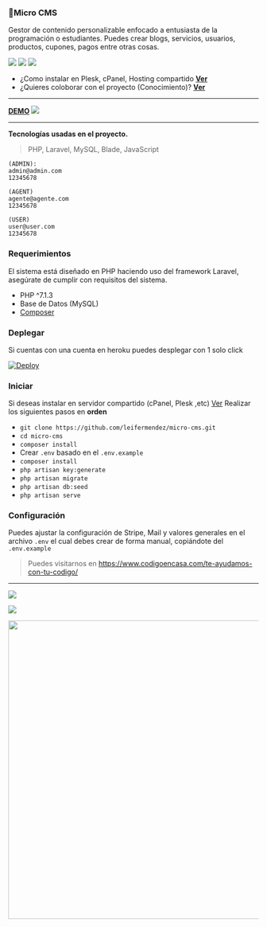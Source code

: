 ### 🎈Micro CMS
Gestor de contenido personalizable enfocado a entusiasta de la programación o estudiantes. Puedes crear blogs, servicios, usuarios, productos, cupones, pagos entre otras cosas.

![](https://badgen.net/badge/PHP/>=7.1/green) ![](https://badgen.net/badge/MySQL/>=5.5/green)  ![](https://badgen.net/gitlab/license/gitlab-org/omnibus-gitlab)

- ¿Como instalar en Plesk, cPanel, Hosting compartido  __[Ver](https://github.com/leifermendez/micro-cms/wiki/Instalaci%C3%B3n-en-cPanel,-Plesk-(Hosting-compartido))__
- ¿Quieres coloborar con el proyecto (Conocimiento)? __[Ver](https://github.com/leifermendez/micro-cms/projects/1)__

---

**[DEMO](https://micro-cms-codigoencasa.herokuapp.com/)**
![](https://i.imgur.com/HU2QlVL.png)

----

**Tecnologías usadas en el proyecto.**
> PHP, Laravel, MySQL, Blade, JavaScript


```text
(ADMIN):
admin@admin.com
12345678

(AGENT)
agente@agente.com
12345678

(USER)
user@user.com
12345678
```

### Requerimientos
El sistema está diseñado en PHP haciendo uso del framework Laravel, asegúrate de cumplir con requisitos del sistema.

- PHP ^7.1.3
- Base de Datos (MySQL)
- [Composer](https://getcomposer.org/doc/00-intro.md)

### Deplegar
Si cuentas con una cuenta en heroku puedes desplegar con 1 solo click

[![Deploy](https://www.herokucdn.com/deploy/button.svg)](https://heroku.com/deploy?template=https://github.com/leifermendez/micro-cms/tree/main) 

### Iniciar
Si deseas instalar en servidor compartido (cPanel, Plesk ,etc) 
[Ver](https://github.com/leifermendez/micro-cms/wiki/Instalaci%C3%B3n-en-cPanel,-Plesk-(Hosting-compartido))
Realizar los siguientes pasos en __orden__

- `git clone https://github.com/leifermendez/micro-cms.git`
-  `cd micro-cms`
- `composer install`
- Crear `.env` basado en el `.env.example`
- `composer install`
- `php artisan key:generate`
- `php artisan migrate`
- `php artisan db:seed`
- `php artisan serve`
### Configuración
Puedes ajustar la configuración de Stripe, Mail y valores generales en el archivo `.env` el cual debes crear de forma manual, copiándote del `.env.example`

> Puedes visitarnos en https://www.codigoencasa.com/te-ayudamos-con-tu-codigo/

----
![](https://i.imgur.com/MAEzo0O.png)

![](https://i.imgur.com/PYz6TIq.png)

<p align="center">
  <img width="600" src="https://user-images.githubusercontent.com/15802366/100853143-b95c5f00-3487-11eb-8e43-e969645d2a85.gif">
</p>
